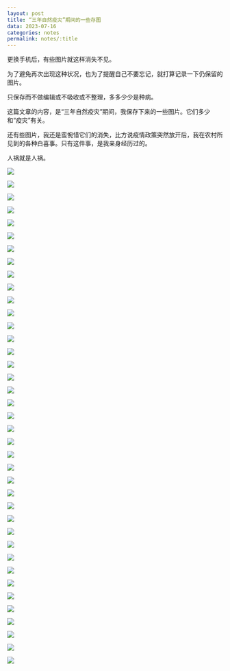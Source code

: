 ```yaml
---
layout: post
title: “三年自然疫灾”期间的一些存图
data: 2023-07-16
categories: notes
permalink: notes/:title
---
```


更换手机后，有些图片就这样消失不见。

为了避免再次出现这种状况，也为了提醒自己不要忘记，就打算记录一下仍保留的图片。

只保存而不做编辑或不吸收或不整理，多多少少是种病。

这篇文章的内容，是“三年自然疫灾”期间，我保存下来的一些图片。它们多少和“疫灾”有关。

还有些图片，我还是蛮惋惜它们的消失，比方说疫情政策突然放开后，我在农村所见到的各种白喜事。只有这件事，是我亲身经历过的。

人祸就是人祸。

![](/attachment/202307161945/20221130_165246.jpg)

![](/attachment/202307161945/20221201_092241.jpg)

![](/attachment/202307161945/20221201_230416.jpg)

![](/attachment/202307161945/20221205_080952.jpg)

![](/attachment/202307161945/20221206_032922.jpg)

![](/attachment/202307161945/20221207_093104.jpg)

![](/attachment/202307161945/20221208_082912.jpg)

![](/attachment/202307161945/85063101-c801-4ed7-a69d-5d0900aa8d69.jpeg)

![](/attachment/202307161945/20221127001783_20221127131534.jpg)

![](/attachment/202307161945/a29dab83d409967f33c81e15ca7afdc4.webp)

![](/attachment/202307161945/aaaaaaaaaaa3.webp)

![](/attachment/202307161945/IMG_20200526_181938_0971.jpg)

![](/attachment/202307161945/IMG_20211223_232458_0196.jpg)

![](/attachment/202307161945/IMG_20221129_122702_479.jpg)

![](/attachment/202307161945/IMG_20221129_122702_508.jpg)

![](/attachment/202307161945/IMG_20221129_122702_633.jpg)

![](/attachment/202307161945/IMG_20221129_122703_0234.jpg)

![](/attachment/202307161945/IMG_20221209_163152_0543.jpg)

![](/attachment/202307161945/IMG_20221212_144556_0729.jpg)

![](/attachment/202307161945/vo36uk.jpg)

![](/attachment/202307161945/23china-party-congress-protest-01-articleLarge.webp)

![](/attachment/202307161945/“他的软肋是儿子”.jpeg)

![](/attachment/202307161945/“我们是最后一代”.jpg)

![](/attachment/202307161945/022a0000-0aff-0242-e592-08dad02cd620_w1023_r1_s.avif)

![](/attachment/202307161945/20220202_111438.jpg)

![](/attachment/202307161945/20220205_211101.jpg)

![](/attachment/202307161945/20220207_111156.jpg)

![](/attachment/202307161945/20220209_233312.jpg)

![](/attachment/202307161945/20220218_075903.jpg)

![](/attachment/202307161945/20220416_005801.jpg)

![](/attachment/202307161945/20220416_221912.jpg)

![](/attachment/202307161945/20221126_151958.jpg)

![](/attachment/202307161945/20221127_102325.jpg)

![](/attachment/202307161945/20221127_105858.jpg)

![](/attachment/202307161945/20221127_143525.jpg)

![](/attachment/202307161945/20221128_044632.jpg)

![](/attachment/202307161945/20221128_152636.jpg)

![](/attachment/202307161945/20221130_120322.jpg)

![](/attachment/202307161945/20221130_160054.jpg)
